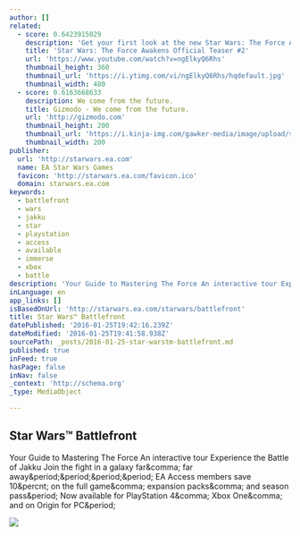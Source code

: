 ```yaml
---
author: []
related:
  - score: 0.6423915029
    description: 'Get your first look at the new Star Wars: The Force Awakens teaser #2! Lucasfilm and visionary director J.J. Abrams join forces to take you back again to a galaxy far, far away as "Star Wars" returns to the big screen with "Star Wars: The Force Awakens."'
    title: 'Star Wars: The Force Awakens Official Teaser #2'
    url: 'https://www.youtube.com/watch?v=ngElkyQ6Rhs'
    thumbnail_height: 360
    thumbnail_url: 'https://i.ytimg.com/vi/ngElkyQ6Rhs/hqdefault.jpg'
    thumbnail_width: 480
  - score: 0.6163668633
    description: We come from the future.
    title: Gizmodo - We come from the future.
    url: 'http://gizmodo.com'
    thumbnail_height: 200
    thumbnail_url: 'https://i.kinja-img.com/gawker-media/image/upload/s---erriNCS--/c_fill,fl_progressive,g_center,h_200,q_80,w_200/fdj3buryz5nuzyf2k620.png'
    thumbnail_width: 200
publisher:
  url: 'http://starwars.ea.com'
  name: EA Star Wars Games
  favicon: 'http://starwars.ea.com/favicon.ico'
  domain: starwars.ea.com
keywords:
  - battlefront
  - wars
  - jakku
  - star
  - playstation
  - access
  - available
  - immerse
  - xbox
  - battle
description: 'Your Guide to Mastering The Force An interactive tour Experience the Battle of Jakku Join the fight in a galaxy far, far away.... EA Access members save 10% on the full game, expansion packs, and season pass. Now available for PlayStation 4, Xbox One, and on Origin for PC.'
inLanguage: en
app_links: []
isBasedOnUrl: 'http://starwars.ea.com/starwars/battlefront'
title: Star Wars™ Battlefront
datePublished: '2016-01-25T19:42:16.239Z'
dateModified: '2016-01-25T19:41:58.938Z'
sourcePath: _posts/2016-01-25-star-warstm-battlefront.md
published: true
inFeed: true
hasPage: false
inNav: false
_context: 'http://schema.org'
_type: MediaObject

---
```

<article style=""><h1>Star Wars™ Battlefront</h1><p>Your Guide to Mastering The Force An interactive tour Experience the Battle of Jakku Join the fight in a galaxy far&amp;comma; far away&amp;period;&amp;period;&amp;period;&amp;period; EA Access members save 10&amp;percnt; on the full game&amp;comma; expansion packs&amp;comma; and season pass&amp;period; Now available for PlayStation 4&amp;comma; Xbox One&amp;comma; and on Origin for PC&amp;period;</p><img src="https://media.starwars.ea.com/content/starwars-ea-com/en_US/starwars/battlefront/news-articles/star-wars-battlefront-movies-of-the-week/_jcr_content/featuredImage/renditions/rendition1.img.jpg" /></article>